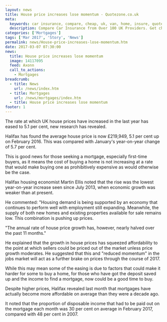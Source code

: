```yaml
---
layout: news
title: House price increases lose momentum - Quotezone.co.uk
meta:
  keywords: car insurance, compare, cheap, uk, van, home, insure, quotes, online, comparison, bike, loans, life
  description: Compare Car Insurance from Over 100 UK Providers. Get cheap quotes online now using our fast, free, secure comparison site
categories: ['Mortgages']
tags: ['Mar 2017', 'Story', 'News']
permalink: news/House-price-increases-lose-momentum.htm
date: 2017-03-07 07:30:00
news:
  title: House price increases lose momentum
  image: 14117095
  feed: Axonn
  call_to_actions:
    - Mortgages
breadcrumb:
  - title: News
    url: /news/index.htm
  - title: Mortgages
    url: /news/mortgages/index.htm
  - title: House price increases lose momentum
footer: 1
---
```


The rate at which UK house prices have increased in the last year has eased to 5.1 per cent, new research has revealed.

Halifax has found the average house price is now &pound;219,949, 5.1 per cent up on February 2016. This was compared with January&#39;s year-on-year change of 5.7 per cent.

This is good news for those seeking a mortgage, especially first-time buyers, as it means the cost of buying a home is not increasing at a rate that would make buying one as prohibitively expensive as would otherwise be the case.

Halifax housing economist Martin Ellis noted that the rise was the lowest year-on-year increase seen since July 2013, when economic growth was weaker than at present.

He commented: &quot;Housing demand is being supported by an economy that continues to perform well with employment still expanding. Meanwhile, the supply of both new homes and existing properties available for sale remains low. This combination is pushing up prices.

&quot;The annual rate of house price growth has, however, nearly halved over the past 11 months.&quot;

He explained that the growth in house prices has squeezed affordability to the point at which sellers could be priced out of the market unless price growth moderates. He suggested that this and &quot;reduced momentum&quot; in the jobs market will act as a further brake on prices through the course of 2017.

While this may mean some of the easing is due to factors that could make it harder for some to buy a home, for those who have got the deposit saved up and the income to find a mortgage, now could be a good time to buy.

Despite higher prices, Halifax revealed last month that mortgages have actually become more affordable on average than they were a decade ago.

It noted that the proportion of disposable income that had to be paid out on the mortgage each month was 30 per cent on average in February 2017, compared with 48 per cent in 2007.
